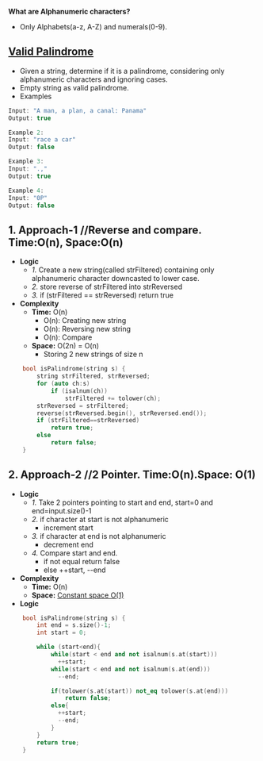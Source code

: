**What are Alphanumeric characters?**
- Only Alphabets(a-z, A-Z) and numerals(0-9).

## [Valid Palindrome](https://leetcode.com/problems/valid-palindrome/)
- Given a string, determine if it is a palindrome, considering only alphanumeric characters and ignoring cases.
- Empty string as valid palindrome.
- Examples
```c
Input: "A man, a plan, a canal: Panama"
Output: true

Example 2:
Input: "race a car"
Output: false

Example 3:
Input: ".,"
Output: true

Example 4:
Input: "0P"
Output: false
```

## 1. Approach-1    //Reverse and compare. Time:O(n), Space:O(n)
- **Logic**
  - *1.* Create a new string(called strFiltered) containing only alphanumeric character downcasted to lower case.
  - *2.* store reverse of strFiltered into strReversed
  - *3.* if (strFiltered == strReversed)  return true
- **Complexity**
  - **Time:** O(n)
    - O(n): Creating new string
    - O(n): Reversing new string
    - O(n): Compare
  - **Space:** O(2n) = O(n)
    - Storing 2 new strings of size n
```c++
    bool isPalindrome(string s) {
        string strFiltered, strReversed;
        for (auto ch:s)
            if (isalnum(ch))
                strFiltered += tolower(ch);
        strReversed = strFiltered;
        reverse(strReversed.begin(), strReversed.end());
        if (strFiltered==strReversed)
            return true;
        else
            return false;
    }
```

## 2. Approach-2    //2 Pointer. Time:O(n).Space: O(1)
- **Logic**
  - *1.* Take 2 pointers pointing to start and end, start=0 and end=input.size()-1
  - *2.* if character at start is not alphanumeric
    - increment start
  - *3.* if character at end is not alphanumeric
    - decrement end
  - *4.* Compare start and end.
    - if not equal return false
    - else ++start, --end
- **Complexity**
  - **Time:** O(n)
  - **Space:** [Constant space O(1)](https://github.com/amitkumar50/Code-examples/tree/master/DS_Questions)
- **Logic**
```c++
    bool isPalindrome(string s) {
        int end = s.size()-1;
        int start = 0;

        while (start<end){
            while(start < end and not isalnum(s.at(start)))
              ++start;
            while(start < end and not isalnum(s.at(end)))
              --end;

            if(tolower(s.at(start)) not_eq tolower(s.at(end)))
                return false;
            else{
              ++start;
              --end;
            }
        }
        return true;
    }
```
